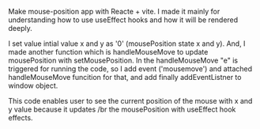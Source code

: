 Make mouse-position app with Reacte + vite.
I made it mainly for understanding how to use useEffect hooks and how it will be rendered deeply.

I set value intial value x and y as '0' (mousePosition state x and y).
And, I made another function which is handleMouseMove to update mousePosition with setMousePosition.
In the handleMouseMove "e" is triggered for running the code, so I add event ('mousemove') 
and attached handleMouseMove funcition for that, and add finally addEventListner to window object.

This code enables user to see the current position of the mouse with x and y value because it updates /br
the mousePosition with useEffect hook effects.
